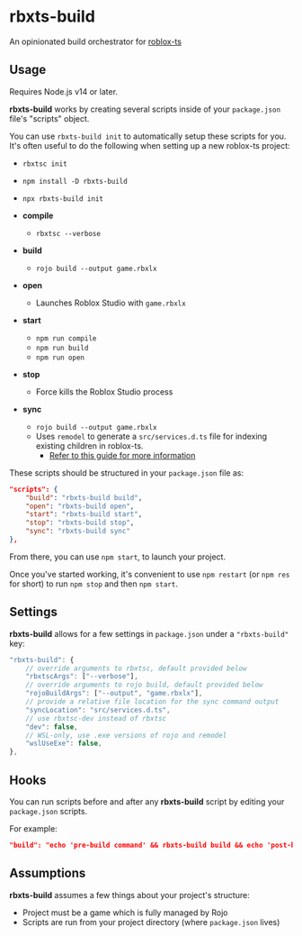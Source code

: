 # rbxts-build

An opinionated build orchestrator for [roblox-ts](https://roblox-ts.com)

## Usage

Requires Node.js v14 or later.

**rbxts-build** works by creating several scripts inside of your `package.json` file's "scripts" object.

You can use `rbxts-build init` to automatically setup these scripts for you. It's often useful to do the following when setting up a new roblox-ts project:
- `rbxtsc init`
- `npm install -D rbxts-build`
- `npx rbxts-build init`

- **compile**
	- `rbxtsc --verbose`
- **build**
	- `rojo build --output game.rbxlx`
- **open**
	- Launches Roblox Studio with `game.rbxlx`
- **start**
	- `npm run compile`
	- `npm run build`
	- `npm run open`
- **stop**
	- Force kills the Roblox Studio process
- **sync**
	- `rojo build --output game.rbxlx`
	- Uses `remodel` to generate a `src/services.d.ts` file for indexing existing children in roblox-ts.
		- [Refer to this guide for more information](https://roblox-ts.com/docs/guides/indexing-children/)

These scripts should be structured in your `package.json` file as:
```json
"scripts": {
	"build": "rbxts-build build",
	"open": "rbxts-build open",
	"start": "rbxts-build start",
	"stop": "rbxts-build stop",
	"sync": "rbxts-build sync"
},
```

From there, you can use `npm start`, to launch your project.

Once you've started working, it's convenient to use `npm restart` (or `npm res` for short) to run `npm stop` and then `npm start`.

## Settings

**rbxts-build** allows for a few settings in `package.json` under a `"rbxts-build"` key:
```js
"rbxts-build": {
	// override arguments to rbxtsc, default provided below
	"rbxtscArgs": ["--verbose"],
	// override arguments to rojo build, default provided below
	"rojoBuildArgs": ["--output", "game.rbxlx"],
	// provide a relative file location for the sync command output
	"syncLocation": "src/services.d.ts",
	// use rbxtsc-dev instead of rbxtsc
	"dev": false,
	// WSL-only, use .exe versions of rojo and remodel
	"wslUseExe": false,
},
```

## Hooks
You can run scripts before and after any **rbxts-build** script by editing your `package.json` scripts.

For example:
```json
"build": "echo 'pre-build command' && rbxts-build build && echo 'post-build command'",
```

## Assumptions

**rbxts-build** assumes a few things about your project's structure:
- Project must be a game which is fully managed by Rojo
- Scripts are run from your project directory (where `package.json` lives)